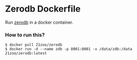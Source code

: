 # Zerodb Dockerfile

Run [zerodb](http://www.zerodb.io) in a docker container.

### How to run this?

```
$ docker pull 21zoo/zerodb
$ docker run -d --name zdb -p 8001:8001 -v /data/zdb:/data 21zoo/zerodb:latest
```


